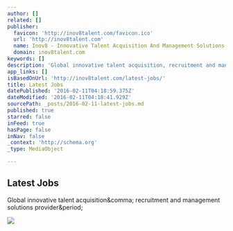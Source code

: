 ```yaml
---
author: []
related: []
publisher:
  favicon: 'http://inov8talent.com/favicon.ico'
  url: 'http://inov8talent.com'
  name: Inov8 - Innovative Talent Acquisition And Management Solutions
  domain: inov8talent.com
keywords: []
description: 'Global innovative talent acquisition, recruitment and management solutions provider.'
app_links: []
isBasedOnUrl: 'http://inov8talent.com/latest-jobs/'
title: Latest Jobs
datePublished: '2016-02-11T04:18:59.375Z'
dateModified: '2016-02-11T04:18:41.929Z'
sourcePath: _posts/2016-02-11-latest-jobs.md
published: true
starred: false
inFeed: true
hasPage: false
inNav: false
_context: 'http://schema.org'
_type: MediaObject

---
```

<article style=""><h1>Latest Jobs</h1><p>Global innovative talent acquisition&amp;comma; recruitment and management solutions provider&amp;period;</p><img src="http://static1.squarespace.com/static/56327b25e4b04afbbe91bd86/t/563ba727e4b0c51a8b882683/1449165672464/?format=1000w" /></article>